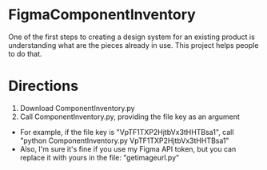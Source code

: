 # FigmaComponentInventory
One of the first steps to creating a design system for an existing product is understanding what are the pieces already in use. This project helps people to do that. 

# Directions
1. Download ComponentInventory.py
2. Call ComponentInventory.py, providing the file key as an argument 
  - For example, if the file key is "VpTF1TXP2HjtbVx3tHHTBsa1", call "python ComponentInventory.py VpTF1TXP2HjtbVx3tHHTBsa1" 
  - Also, I'm sure it's fine if you use my Figma API token, but you can replace it with yours in the file: "getimageurl.py"
